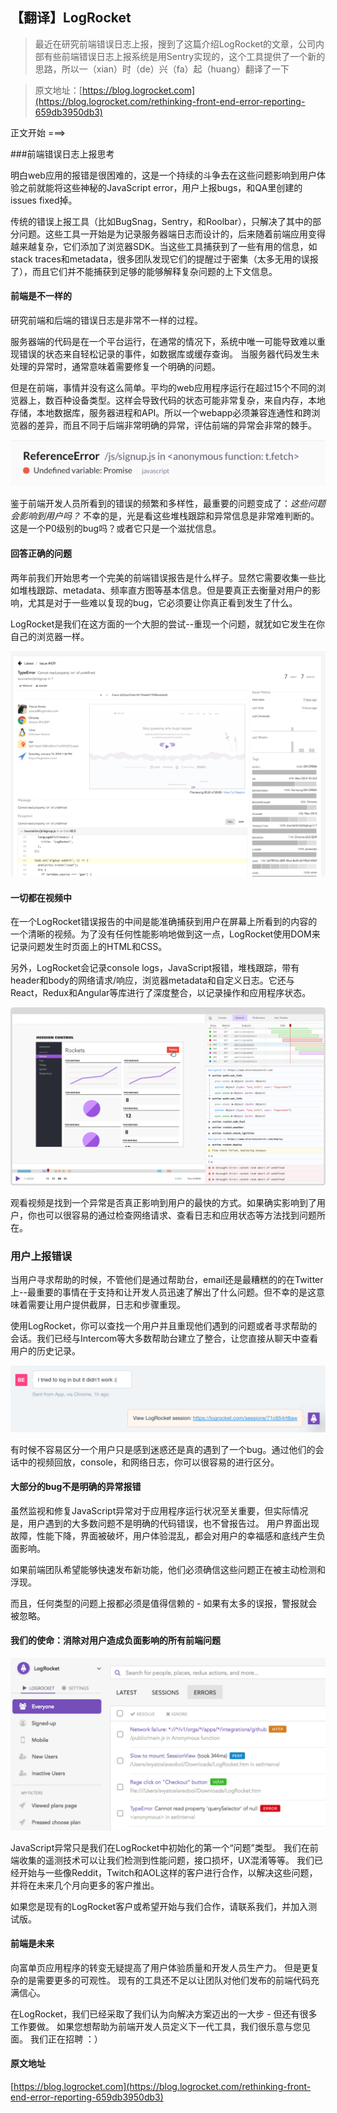 ## 【翻译】LogRocket

> 最近在研究前端错误日志上报，搜到了这篇介绍LogRocket的文章，公司内部有些前端错误日志上报系统是用Sentry实现的，这个工具提供了一个新的思路，所以一（xian）时（de）兴（fa）起（huang）翻译了一下

> 原文地址：[https://blog.logrocket.com](https://blog.logrocket.com/rethinking-front-end-error-reporting-659db3950db3)

正文开始 ===>

###前端错误日志上报思考

明白web应用的报错是很困难的，这是一个持续的斗争去在这些问题影响到用户体验之前就能将这些神秘的JavaScript error，用户上报bugs，和QA里创建的issues fixed掉。

传统的错误上报工具（比如BugSnag，Sentry，和Roolbar），只解决了其中的部分问题。这些工具一开始是为记录服务器端日志而设计的，后来随着前端应用变得越来越复杂，它们添加了浏览器SDK。当这些工具捕获到了一些有用的信息，如stack traces和metadata，很多团队发现它们的提醒过于密集（太多无用的误报了），而且它们并不能捕获到足够的能够解释复杂问题的上下文信息。

#### 前端是不一样的

研究前端和后端的错误日志是非常不一样的过程。

服务器端的代码是在一个平台运行，在通常的情况下，系统中唯一可能导致难以重现错误的状态来自轻松记录的事件，如数据库或缓存查询。 当服务器代码发生未处理的异常时，通常意味着需要修复一个明确的问题。

但是在前端，事情并没有这么简单。平均的web应用程序运行在超过15个不同的浏览器上，数百种设备类型。这样会导致代码的状态可能非常复杂，来自内存，本地存储，本地数据库，服务器进程和API。所以一个webapp必须兼容连通性和跨浏览器的差异，而且不同于后端非常明确的异常，评估前端的异常会非常的棘手。

![./error_promise.png](./error_promise.png)

鉴于前端开发人员所看到的错误的频繁和多样性，最重要的问题变成了：*这些问题会影响到用户吗？* 不幸的是，光是看这些堆栈跟踪和异常信息是非常难判断的。这是一个P0级别的bug吗？或者它只是一个滋扰信息。

#### 回答正确的问题

两年前我们开始思考一个完美的前端错误报告是什么样子。显然它需要收集一些比如堆栈跟踪、metadata、频率直方图等基本信息。但是要真正去衡量对用户的影响，尤其是对于一些难以复现的bug，它必须要让你真正看到发生了什么。

LogRocket是我们在这方面的一个大胆的尝试--重现一个问题，就犹如它发生在你自己的浏览器一样。

![./logrocket.png](./logrocket.png) 

#### 一切都在视频中

在一个LogRocket错误报告的中间是能准确捕获到用户在屏幕上所看到的内容的一个清晰的视频。为了没有任何性能影响地做到这一点，LogRocket使用DOM来记录问题发生时页面上的HTML和CSS。

另外，LogRocket会记录console logs，JavaScript报错，堆栈跟踪，带有header和body的网络请求/响应，浏览器metadata和自定义日志。它还与React，Redux和Angular等库进行了深度整合，以记录操作和应用程序状态。

![./logrocket2.png](./logrocket2.png) 

观看视频是找到一个异常是否真正影响到用户的最快的方式。如果确实影响到了用户，你也可以很容易的通过检查网络请求、查看日志和应用状态等方法找到问题所在。

### 用户上报错误

当用户寻求帮助的时候，不管他们是通过帮助台，email还是最糟糕的的在Twitter上--最重要的事情在于支持和让开发人员迅速了解出了什么问题。但不幸的是这意味着需要让用户提供截屏，日志和步骤重现。

使用LogRocket，你可以查找一个用户并且重现他们遇到的问题或者寻求帮助的会话。我们已经与Intercom等大多数帮助台建立了整合，让您直接从聊天中查看用户的历史记录。

![./chat.png](./chat.png) 

有时候不容易区分一个用户只是感到迷惑还是真的遇到了一个bug。通过他们的会话中的视频回放，console，和网络日志，你可以很容易的进行区分。

#### 大部分的bug不是明确的异常报错

虽然监视和修复JavaScript异常对于应用程序运行状况至关重要，但实际情况是，用户遇到的大多数问题不是明确的代码错误，也不曾报告过。 用户界面出现故障，性能下降，界面被破坏，用户体验混乱，都会对用户的幸福感和底线产生负面影响。

如果前端团队希望能够快速发布新功能，他们必须确信这些问题正在被主动检测和浮现。

而且，任何类型的问题上报都必须是值得信赖的 - 如果有太多的误报，警报就会被忽略。

#### 我们的使命：消除对用户造成负面影响的所有前端问题

![./logrocket3.png](./logrocket3.png) 

JavaScript异常只是我们在LogRocket中初始化的第一个“问题”类型。 我们在前端收集的遥测技术可以让我们检测到性能问题，接口损坏，UX混淆等等。 我们已经开始与一些像Reddit，Twitch和AOL这样的客户进行合作，以解决这些问题，并将在未来几个月向更多的客户推出。

如果您是现有的LogRocket客户或希望开始与我们合作，请联系我们，并加入测试版。

#### 前端是未来

向富单页应用程序的转变无疑提高了用户体验质量和开发人员生产力。 但是更复杂的是需要更多的可观性。 现有的工具还不足以让团队对他们发布的前端代码充满信心。

在LogRocket，我们已经采取了我们认为向解决方案迈出的一大步 - 但还有很多工作要做。 如果您想帮助为前端开发人员定义下一代工具，我们很乐意与您见面。 我们正在招聘 ：）

#### 原文地址 
[https://blog.logrocket.com](https://blog.logrocket.com/rethinking-front-end-error-reporting-659db3950db3)
